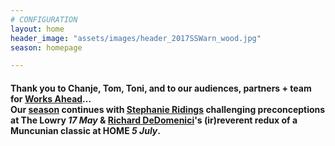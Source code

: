 ```yaml
---
# CONFIGURATION
layout: home
header_image: "assets/images/header_2017SSWarn_wood.jpg"
season: homepage

---
```

#### Thank you to Chanje, Tom, Toni, and to our audiences, partners + team for [Works Ahead](/current/2017-worksahead)…<br>Our [season](/current/2017-springsummer) continues with [Stephanie Ridings](/current/2017-springsummer/ridings) challenging preconceptions at The Lowry *17 May* & [Richard DeDomenici](/current/2017-springsummer/redux)'s (ir)reverent redux of a Muncunian classic at HOME *5 July*.
